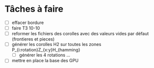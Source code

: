 # Tâches à faire

- [ ] effacer bordure
- [ ] faire T3 10-10
- [ ] reformer les fichiers des corolles avec des valeurs vides par défaut (frontieres et pieces)
- [ ] générer les corolles H2 sur toutes les zones P_{i:rotation}Z_{x:y}H_{hamming}
    - [ ] générer les 4 rotations
...
- [ ] mettre en place la base des GPU
